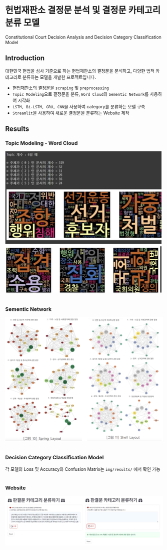 # 헌법재판소 결정문 분석 및 결정문 카테고리 분류 모델
Constitutional Court Decision Analysis and Decision Category Classification Model


## Introduction

대한민국 헌법을 심사 기준으로 하는 헌법재판소의 결정문을 분석하고, 다양한 법적 카테고리로 분류하는 모델을 개발한 프로젝트입니다.

- 헌법재판소의 결정문을 `scraping` 및 `preprocessing`
- `Topic Modeling`으로 결정문을 분류, `Word Cloud`와 `Sementic Network`를 사용하여 시각화
- `LSTM, Bi-LSTM, GRU, CNN`을 사용하여 category를 분류하는 모델 구축
- `Streamlit`을 사용하여 새로운 결정문을 분류하는 Website 제작


## Results

### Topic Modeling - Word Cloud
<img src="img/TopicModeling.png" width="500">
<br><br>

### Sementic Network
<img src="img/SementicNetwork.png" width="700">
<br><br>

### Decision Category Classification Model
각 모델의 Loss 및 Accuracy와 Confusion Matrix는 `img/results/` 에서 확인 가능
<br><br>

### Website
![website_overview](img/web_overview.png)